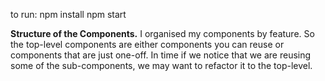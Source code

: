 to run:
    npm install
    npm start

**Structure of the Components.** 
I organised my components by feature. So the top-level components are either components you can reuse or components that are just one-off. In time if we notice that we are reusing some of the sub-components, we may want to refactor it to the top-level.
